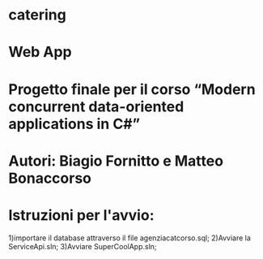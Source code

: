 # catering
# Web App
# Progetto finale per il corso “Modern concurrent data-oriented applications in C#”
# Autori: Biagio Fornitto e Matteo Bonaccorso

# Istruzioni per l'avvio:
  1)importare il database attraverso il file agenziacatcorso.sql;
  2)Avviare la ServiceApi.sln;
  3)Avviare SuperCoolApp.sln;
